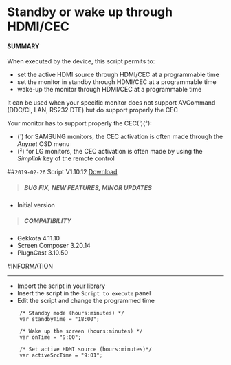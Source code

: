 # Standby or wake up through HDMI/CEC

#### **SUMMARY**
When executed by the device, this script permits to:
- set the active HDMI source through HDMI/CEC at a programmable time
- set the monitor in standby through HDMI/CEC at a programmable time
- wake-up the monitor through HDMI/CEC at a programmable time

It can be used when your specific monitor does not support AVCommand (DDC/CI, LAN, RS232 DTE) but do support properly the CEC


Your monitor has to support properly the CEC(&sup1;)(&sup2;):

- (&sup1;) for SAMSUNG monitors, the CEC activation is often made through the *Anynet* OSD menu
- (&sup2;) for LG monitors, the CEC activation is often made by using the *Simplink* key of the remote control

##`2019-02-26` Script V1.10.12 [Download](https://github.com/Qeedji/archives/blob/master/downloads/application-notes/cec/CEC-V1.10.12.js)
>##### **BUG FIX, NEW FEATURES, MINOR UPDATES**
- Initial version
>##### **COMPATIBILITY**
- Gekkota 4.11.10
- Screen Composer 3.20.14
- PlugnCast 3.10.50


#INFORMATION
***********************************************************************
- Import the script in your library
- Insert the script in the `Script to execute` panel
- Edit the script and change the programmed time
```
    /* Standby mode (hours:minutes) */
  	var standbyTime = "18:00";

  	/* Wake up the screen (hours:minutes) */
  	var onTime = "9:00";

  	/* Set active HDMI source (hours:minutes)*/
  	var activeSrcTime = "9:01";
```
